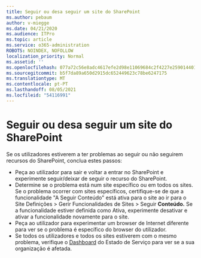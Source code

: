```yaml
---
title: Seguir ou desa seguir um site do SharePoint
ms.author: pebaum
author: v-miegge
ms.date: 04/21/2020
ms.audience: ITPro
ms.topic: article
ms.service: o365-administration
ROBOTS: NOINDEX, NOFOLLOW
localization_priority: Normal
ms.assetid: ''
ms.openlocfilehash: 077a72c56e8adc4617efe2d98e11069684c2f4227e2590144017be30fb19548e
ms.sourcegitcommit: b5f7da89a650d2915dc652449623c78be6247175
ms.translationtype: MT
ms.contentlocale: pt-PT
ms.lasthandoff: 08/05/2021
ms.locfileid: "54116991"
---
```

# <a name="follow-or-un-follow-a-sharepoint-site"></a>Seguir ou desa seguir um site do SharePoint

Se os utilizadores estiverem a ter problemas ao seguir ou não seguirem recursos do SharePoint, conclua estes passos:

* Peça ao utilizador para sair e voltar a entrar no SharePoint e experimente seguir/deixar de seguir o recurso do SharePoint.
* Determine se o problema está num site específico ou em todos os sites. Se o problema ocorrer com sites específicos, certifique-se de que a funcionalidade "A Seguir Conteúdo" está ativa para o site ao ir para o Site Definições > Gerir Funcionalidades de Sites > Seguir **Conteúdo.** Se a funcionalidade estiver definida como Ativa, experimente desativar e ativar a funcionalidade novamente para o site.
* Peça ao utilizador para experimentar um browser de Internet diferente para ver se o problema é específico do browser do utilizador.
* Se todos os utilizadores e todos os sites estiverem com o mesmo problema, verifique o [Dashboard](https://admin.microsoft.com/AdminPortal/Home#/servicehealth) do Estado de Serviço para ver se a sua organização é afetada.
